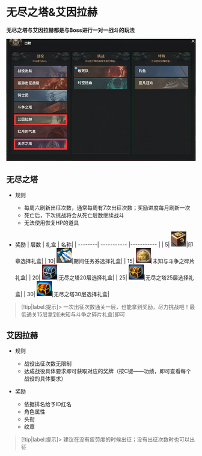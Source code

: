 # 无尽之塔&艾因拉赫 <!-- {docsify-ignore-all} -->
**无尽之塔与艾因拉赫都是与Boss进行一对一战斗的玩法**

![Alt text](image.png ':size=50%')


## 无尽之塔
-   规则 
    -   每周六刷新出征次数，通常每周有7次出征次数；奖励进度每月刷新一次
    -   死亡后，下次挑战将会从死亡层数继续战斗
    -   无法使用恢复HP的道具

-   奖励
    | 层数  | 礼盒 | 名称|
    | --------| ----------- |----------- |
    | 5|  ![Alt text](image-1.png)|印章选择礼盒|
    | 10|  ![Alt text](image-2.png)|期间任务券选择礼盒|
    | 15| ![Alt text](image-3.png)|未知与斗争之碎片礼盒|
    | 20|  ![Alt text](image-4.png)|无尽之塔20层选择礼盒|
    | 25|  ![Alt text](image-5.png)|无尽之塔25层选择礼盒|
    | 30|  ![Alt text](image-6.png)|无尽之塔30层选择礼盒|

> [!tip|label:提示]> 一次出征次数通关一层，也能拿到奖励，尽力挑战吧！最低通关15层拿到[未知与斗争之碎片礼盒]即可


##  艾因拉赫
-   规则
    -   战役出征次数无限制
    -   达成战役具体要求即可获取对应的奖牌（按C键——功绩，即可查看每个战役的具体要求）

-   奖励
    -   依据排名给予ID红名
    -   角色属性
    -   头衔
    -   纹章

> [!tip|label:提示]> 建议在没有疲劳度的时候出征；没有出征次数时也可以出征




